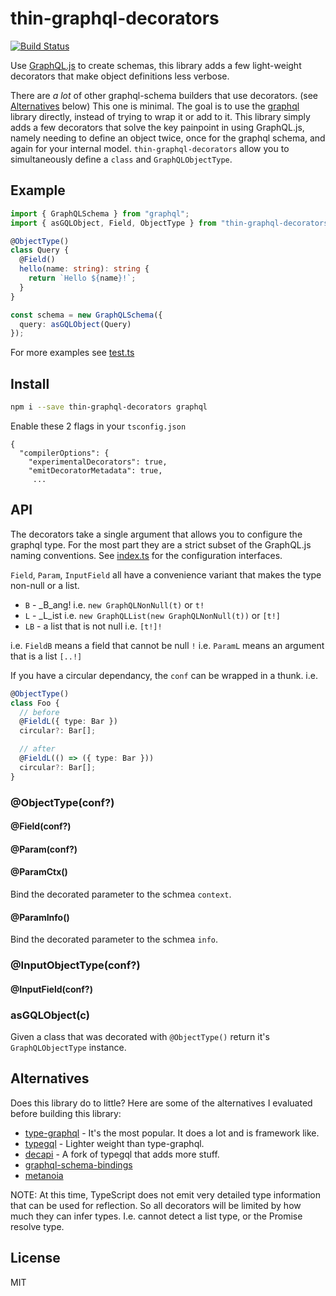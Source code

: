 # thin-graphql-decorators

[![Build Status](https://travis-ci.org/smallhelm/thin-graphql-decorators.svg)](https://travis-ci.org/smallhelm/thin-graphql-decorators)

Use [GraphQL.js](https://graphql.org/graphql-js/) to create schemas, this library adds a few light-weight decorators that make object definitions less verbose.

There are _a lot_ of other graphql-schema builders that use decorators. (see [Alternatives](#alternatives) below) This one is minimal. The goal is to use the [graphql](https://graphql.org/graphql-js/) library directly, instead of trying to wrap it or add to it. This library simply adds a few decorators that solve the key painpoint in using GraphQL.js, namely needing to define an object twice, once for the graphql schema, and again for your internal model. `thin-graphql-decorators` allow you to simultaneously define a `class` and `GraphQLObjectType`.

## Example

```ts
import { GraphQLSchema } from "graphql";
import { asGQLObject, Field, ObjectType } from "thin-graphql-decorators";

@ObjectType()
class Query {
  @Field()
  hello(name: string): string {
    return `Hello ${name}!`;
  }
}

const schema = new GraphQLSchema({
  query: asGQLObject(Query)
});
```

For more examples see [test.ts](https://github.com/smallhelm/thin-graphql-decorators/blob/master/test.ts)

## Install

```sh
npm i --save thin-graphql-decorators graphql
```

Enable these 2 flags in your `tsconfig.json`

```
{
  "compilerOptions": {
    "experimentalDecorators": true,
    "emitDecoratorMetadata": true,
     ...
```

## API

The decorators take a single argument that allows you to configure the graphql type. For the most part they are a strict subset of the GraphQL.js naming conventions. See [index.ts](https://github.com/smallhelm/thin-graphql-decorators/blob/master/index.ts) for the configuration interfaces.

`Field`, `Param`, `InputField` all have a convenience variant that makes the type non-null or a list.

- `B` - \_B_ang! i.e. `new GraphQLNonNull(t)` or `t!`
- `L` - \_L_ist i.e. `new GraphQLList(new GraphQLNonNull(t))` or `[t!]`
- `LB` - a list that is not null i.e. `[t!]!`

i.e. `FieldB` means a field that cannot be null `!`
i.e. `ParamL` means an argument that is a list `[..!]`

If you have a circular dependancy, the `conf` can be wrapped in a thunk. i.e.

```ts
@ObjectType()
class Foo {
  // before
  @FieldL({ type: Bar })
  circular?: Bar[];

  // after
  @FieldL(() => ({ type: Bar }))
  circular?: Bar[];
}
```

### @ObjectType(conf?)

#### @Field(conf?)

#### @Param(conf?)

#### @ParamCtx()

Bind the decorated parameter to the schmea `context`.

#### @ParamInfo()

Bind the decorated parameter to the schmea `info`.

### @InputObjectType(conf?)

#### @InputField(conf?)

### asGQLObject(c)

Given a class that was decorated with `@ObjectType()` return it's `GraphQLObjectType` instance.

## Alternatives

Does this library do to little? Here are some of the alternatives I evaluated before building this library:

- [type-graphql](https://19majkel94.github.io/type-graphql/) - It's the most popular. It does a lot and is framework like.
- [typegql](https://prismake.github.io/typegql/) - Lighter weight than type-graphql.
- [decapi](https://decapi.netlify.com/) - A fork of typegql that adds more stuff.
- [graphql-schema-bindings](https://github.com/IBM/graphql-schema-bindings)
- [metanoia](https://github.com/voodooattack/metanoia)

NOTE: At this time, TypeScript does not emit very detailed type information that can be used for reflection. So all decorators will be limited by how much they can infer types. I.e. cannot detect a list type, or the Promise resolve type.

## License

MIT
